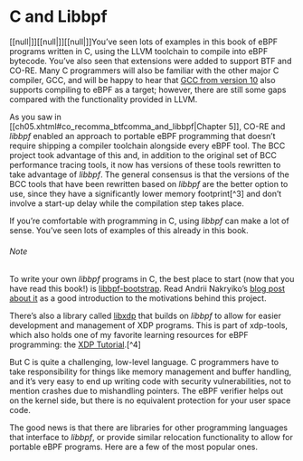 # C and Libbpf

[[null|]][[null|]][[null|]]You’ve seen lots of examples in this book of eBPF programs written in C, using the LLVM toolchain to compile into eBPF bytecode. You’ve also seen that extensions were added to support BTF and CO-RE. Many C programmers will also be familiar with the other major C compiler, GCC, and will be happy to hear that [GCC from version 10](https://oreil.ly/XAzxP) also supports compiling to eBPF as a target; however, there are still some gaps compared with the functionality provided in LLVM.

As you saw in [[ch05.xhtml#co_recomma_btfcomma_and_libbpf|Chapter 5]], CO-RE and _libbpf_ enabled an approach to portable eBPF programming that doesn’t require shipping a compiler toolchain alongside every eBPF tool. The BCC project took advantage of this and, in addition to the original set of BCC performance tracing tools, it now has versions of these tools rewritten to take advantage of _libbpf_. The general consensus is that the versions of the BCC tools that have been rewritten based on _libbpf_ are the better option to use, since they have a significantly lower memory footprint[^3] and don’t involve a start-up delay while the compilation step takes place.

If you’re comfortable with programming in C, using _libbpf_ can make a lot of sense. You’ve seen lots of examples of this already in this book.

###### Note

To write your own _libbpf_ programs in C, the best place to start (now that you have read this book!) is [libbpf-bootstrap](https://oreil.ly/4mx81). Read Andrii Nakryiko’s [blog post about it](https://oreil.ly/-OW8v) as a good introduction to the motivations behind this project.

There’s also a library called [libxdp](https://oreil.ly/374mL) that builds on _libbpf_ to allow for easier development and management of XDP programs. This is part of xdp-tools, which also holds one of my favorite learning resources for eBPF programming: the [XDP Tutorial](https://oreil.ly/E6dvl).[^4]

But C is quite a challenging, low-level language. C programmers have to take responsibility for things like memory management and buffer handling, and it’s very easy to end up writing code with security vulnerabilities, not to mention crashes due to mishandling pointers. The eBPF verifier helps out on the kernel side, but there is no equivalent protection for your user space code.

The good news is that there are libraries for other programming languages that interface to _libbpf_, or provide similar relocation functionality to allow for portable eBPF programs. Here are a few of the most popular ones.